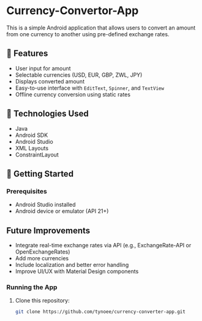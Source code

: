 # Currency-Convertor-App
This is a simple Android application that allows users to convert an amount from one currency to another using pre-defined exchange rates.

## 📱 Features

- User input for amount
- Selectable currencies (USD, EUR, GBP, ZWL, JPY)
- Displays converted amount
- Easy-to-use interface with `EditText`, `Spinner`, and `TextView`
- Offline currency conversion using static rates

## 🧠 Technologies Used

- Java
- Android SDK
- Android Studio
- XML Layouts
- ConstraintLayout

## 🚀 Getting Started

### Prerequisites

- Android Studio installed
- Android device or emulator (API 21+)

##  Future Improvements

- Integrate real-time exchange rates via API (e.g., ExchangeRate-API or OpenExchangeRates)
- Add more currencies
- Include localization and better error handling
- Improve UI/UX with Material Design components

### Running the App

1. Clone this repository:
   ```bash
   git clone https://github.com/tynoee/currency-converter-app.git
